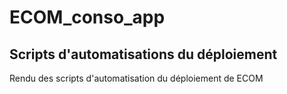 # ECOM_conso_app
## Scripts d'automatisations du déploiement
Rendu des scripts d'automatisation du déploiement de ECOM
